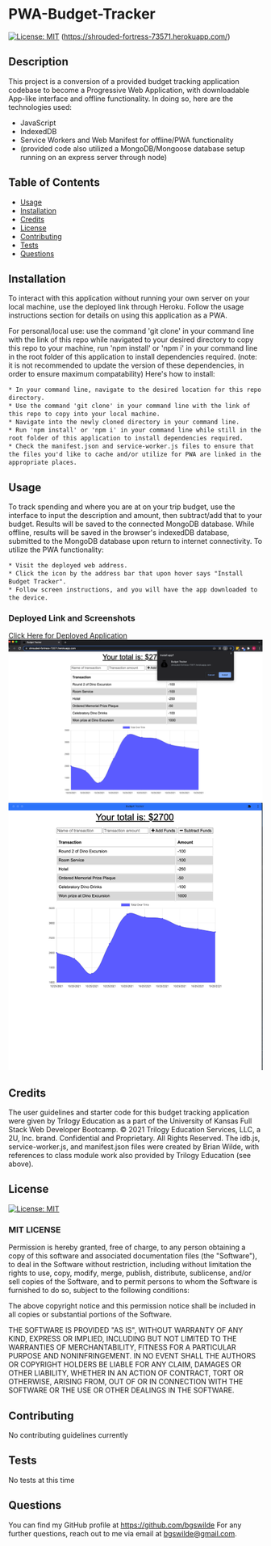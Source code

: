 # PWA-Budget-Tracker
[![License: MIT](https://img.shields.io/badge/License-MIT-yellow.svg)](https://opensource.org/licenses/MIT)
(https://shrouded-fortress-73571.herokuapp.com/)

## Description
This project is a conversion of a provided budget tracking application codebase to become a Progressive Web Application, with downloadable App-like interface and offline functionality. In doing so, here are the technologies used:

- JavaScript
- IndexedDB
- Service Workers and Web Manifest for offline/PWA functionality
- (provided code also utilized a MongoDB/Mongoose database setup running on an express server through node)

## Table of Contents
* [Usage](#usage)
* [Installation](#installation)
* [Credits](#credits)
* [License](#license)
* [Contributing](#contributing)
* [Tests](#tests)
* [Questions](#questions)

## Installation
To interact with this application without running your own server on your local machine, use the deployed link through Heroku. Follow the usage instructions section for details on using this application as a PWA.

For personal/local use: use the command 'git clone' in your command line with the link of this repo while navigated to your desired directory to copy this repo to your machine, run 'npm install' or 'npm i' in your command line in the root folder of this application to install dependencies required. (note: it is not recommended to update the version of these dependencies, in order to ensure maximum compatability) Here's how to install:

    * In your command line, navigate to the desired location for this repo directory.
    * Use the command 'git clone' in your command line with the link of this repo to copy into your local machine.
    * Navigate into the newly cloned directory in your command line.
    * Run 'npm install' or 'npm i' in your command line while still in the root folder of this application to install dependencies required.
    * Check the manifest.json and service-worker.js files to ensure that the files you'd like to cache and/or utilize for PWA are linked in the appropriate places.

## Usage
To track spending and where you are at on your trip budget, use the interface to input the description and amount, then subtract/add that to your budget. Results will be saved to the connected MongoDB database. While offline, results will be saved in the browser's indexedDB database, submitted to the MongoDB database upon return to internet connectivity. To utilize the PWA functionality:

    * Visit the deployed web address.
    * Click the icon by the address bar that upon hover says "Install Budget Tracker".
    * Follow screen instructions, and you will have the app downloaded to the device. 

### Deployed Link and Screenshots
[Click Here for Deployed Application](https://shrouded-fortress-73571.herokuapp.com/)
![screenshot 1](./screenshots/pwa1.png)
![screenshot 2](./screenshots/pwa2.png)

## Credits
The user guidelines and starter code for this budget tracking application were given by Trilogy Education as a part of the University of Kansas Full Stack Web Developer Bootcamp. © 2021 Trilogy Education Services, LLC, a 2U, Inc. brand. Confidential and Proprietary. All Rights Reserved. The idb.js, service-worker.js, and manifest.json files were created by Brian Wilde, with references to class module work also provided by Trilogy Education (see above).

## License
[![License: MIT](https://img.shields.io/badge/License-MIT-yellow.svg)](https://opensource.org/licenses/MIT)

### MIT LICENSE

Permission is hereby granted, free of charge, to any person obtaining a copy
of this software and associated documentation files (the "Software"), to deal
in the Software without restriction, including without limitation the rights
to use, copy, modify, merge, publish, distribute, sublicense, and/or sell
copies of the Software, and to permit persons to whom the Software is
furnished to do so, subject to the following conditions:

The above copyright notice and this permission notice shall be included in all
copies or substantial portions of the Software.

THE SOFTWARE IS PROVIDED "AS IS", WITHOUT WARRANTY OF ANY KIND, EXPRESS OR
IMPLIED, INCLUDING BUT NOT LIMITED TO THE WARRANTIES OF MERCHANTABILITY,
FITNESS FOR A PARTICULAR PURPOSE AND NONINFRINGEMENT. IN NO EVENT SHALL THE
AUTHORS OR COPYRIGHT HOLDERS BE LIABLE FOR ANY CLAIM, DAMAGES OR OTHER
LIABILITY, WHETHER IN AN ACTION OF CONTRACT, TORT OR OTHERWISE, ARISING FROM,
OUT OF OR IN CONNECTION WITH THE SOFTWARE OR THE USE OR OTHER DEALINGS IN THE
SOFTWARE.

## Contributing
No contributing guidelines currently

## Tests
No tests at this time

## Questions
You can find my GitHub profile at https://github.com/bgswilde
For any further questions, reach out to me via email at bgswilde@gmail.com.